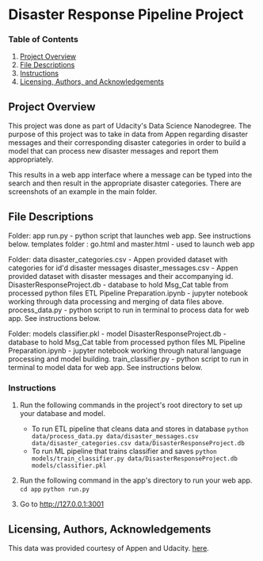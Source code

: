# Disaster Response Pipeline Project
### Table of Contents

1. [Project Overview](#projectoverview)
2. [File Descriptions](#files)
3. [Instructions](#instructions)
4. [Licensing, Authors, and Acknowledgements](#licensing)

## Project Overview <a name="projectoverview"></a>

This project was done as part of Udacity's Data Science Nanodegree. The purpose of this project 
was to take in data from Appen regarding disaster messages and their corresponding disaster categories
in order to build a model that can process new disaster messages and report them appropriately.

This results in a web app interface where a message can be typed into the search and then result in the
appropriate disaster categories. There are screenshots of an example in the main folder.

## File Descriptions <a name="files"></a>
 
 Folder: app
	run.py - python script that launches web app. See instructions below.
	templates folder : go.html and master.html - used to launch web app
	
Folder: data
	disaster_categories.csv - Appen provided dataset with categories for id'd disaster messages
	disaster_messages.csv - Appen provided dataset with disaster messages and their accompanying id.
	DisasterResponseProject.db - database to hold Msg_Cat table from processed python files
	ETL Pipeline Preparation.ipynb - jupyter notebook working through data processing and merging of data files above.
	process_data.py - python script to run in terminal to process data for web app. See instructions below.
	
Folder: models
	classifier.pkl - model
	DisasterResponseProject.db - database to hold Msg_Cat table from processed python files
	ML Pipeline Preparation.ipynb - jupyter notebook working through natural language processing and model building.
	train_classifier.py - python script to run in terminal to model data for web app. See instructions below.

### Instructions <a name="instructions"></a>
1. Run the following commands in the project's root directory to set up your database and model.

    - To run ETL pipeline that cleans data and stores in database
        `python data/process_data.py data/disaster_messages.csv data/disaster_categories.csv data/DisasterResponseProject.db`
    - To run ML pipeline that trains classifier and saves
        `python models/train_classifier.py data/DisasterResponseProject.db models/classifier.pkl`

2. Run the following command in the app's directory to run your web app.
	`cd app`
    `python run.py`

3. Go to http://127.0.0.1:3001

## Licensing, Authors, Acknowledgements<a name="licensing"></a>

This data was provided courtesy of Appen and Udacity. 
[here](https://www.appen.com/).
